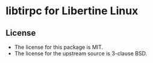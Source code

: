 # libtirpc for Libertine Linux

## License

* The license for this package is MIT.
* The license for the upstream source is 3-clause BSD.
